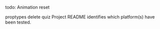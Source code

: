 todo:
Animation reset


proptypes
delete quiz
Project README identifies which platform(s) have been tested.